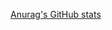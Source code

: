 [Anurag's GitHub stats](https://github-readme-stats.vercel.app/api?username=gitfiilipeneto&show_icons=true)
